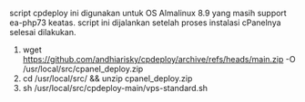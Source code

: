 script cpdeploy ini digunakan untuk OS Almalinux 8.9 yang masih support ea-php73 keatas.
script ini dijalankan setelah proses instalasi cPanelnya selesai dilakukan.

1. wget https://github.com/andhiarisky/cpdeploy/archive/refs/heads/main.zip -O /usr/local/src/cpanel_deploy.zip
2. cd /usr/local/src/ && unzip cpanel_deploy.zip
3. sh /usr/local/src/cpdeploy-main/vps-standard.sh
